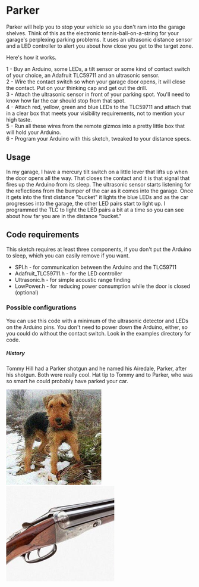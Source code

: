 # Parker

Parker will help you to stop your vehicle so you don't ram into the garage shelves. Think of this as the electronic tennis-ball-on-a-string for your garage's perplexing parking problems. It uses an ultrasonic distance sensor and a LED controller to alert you about how close you get to the target zone.

Here's how it works. 

1 - Buy an Arduino, some LEDs, a tilt sensor or some kind of contact switch of your choice, an Adafruit TLC59711 and an ultrasonic
sensor.  
2 - Wire the contact switch so when your garage door opens, it will close the contact. Put on your thinking cap and get out the
drill.  
3 - Attach the ultrasonic sensor in front of your parking spot. You'll need to know how far the car should stop from that spot.  
4 - Attach red, yellow, green and blue LEDs to the TLC59711 and attach that in a clear box that meets your visibility requirements,
not to mention your high taste.  
5 - Run all these wires from the remote gizmos into a pretty little box that will hold your Arduino.  
6 - Program your Arduino with this sketch, tweaked to your distance specs.

## Usage

In my garage, I have a mercury tilt switch on a little lever that lifts up when the door opens all the way. That closes the contact
and it is that signal that fires up the Arduino from its sleep. The ultrasonic sensor starts listening for the reflections from the
bumper of the car as it comes into the garage. Once it gets into the first distance "bucket" it lights the blue LEDs and as the car
progresses into the garage, the other LED pairs start to light up. I programmed the TLC to light the LED pairs a bit at a time so
you can see about how far you are in the distance "bucket." 

## Code requirements

This sketch requires at least three components, if you don't put the Arduino to sleep, which you can easily remove if you want.

   - SPI.h - for communication between the Arduino and the TLC59711
   - Adafruit_TLC59711.h - for the LED controller
   - Ultrasonic.h - for simple acoustic range finding
   - LowPower.h - for reducing power consumption while the door is closed (optional)

### Possible configurations

You can use this code with a minimum of the ultrasonic detector and LEDs on the Arduino pins. You don't need to power down the Arduino, either, so you could do without the contact switch. Look in the examples directory for code.

##### History

Tommy Hill had a Parker shotgun and he named his Airedale, Parker, after his shotgun. Both were really cool. Hat tip to Tommy and to Parker, who was so smart he could probably have parked your car.

![The Dog](Parker.jpg)
![The Shotgun](Parker.png)
